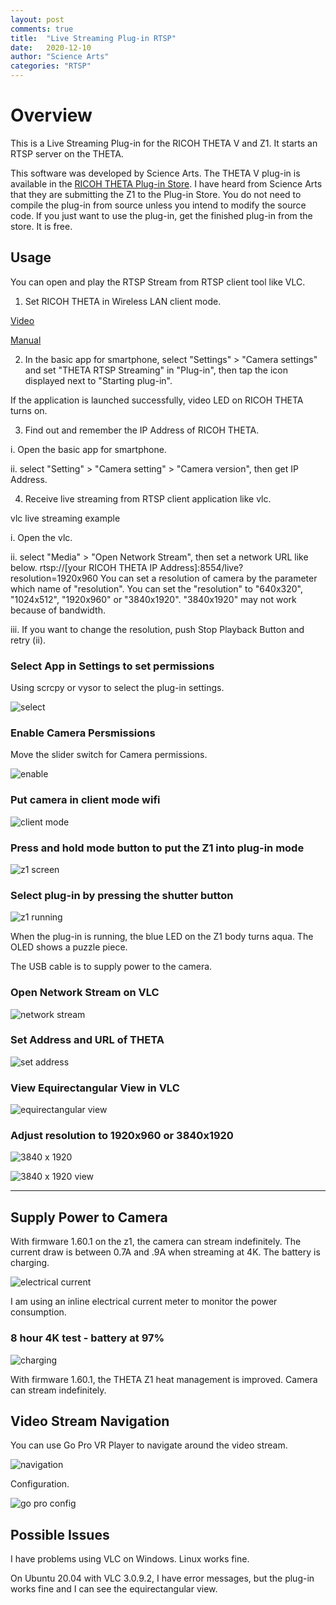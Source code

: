```yaml
---
layout: post
comments: true
title:  "Live Streaming Plug-in RTSP"
date:   2020-12-10
author: "Science Arts"
categories: "RTSP"
---
```


# Overview
This is a Live Streaming Plug-in for the RICOH THETA V and Z1.  It starts an RTSP
server on the THETA.

This software was developed by Science Arts.  The THETA V plug-in is available in the
[RICOH THETA Plug-in Store](https://pluginstore.theta360.com/plugins/com.sciencearts.rtspstreaming/).  I have heard from Science Arts that they are submitting the Z1 to the Plug-in Store.  You do not need to compile the plug-in from source unless you intend to modify the source code.   If you just want to use the plug-in, get the finished plug-in from the store.  It is free. 

## Usage

You can open and play the RTSP Stream from RTSP client tool like VLC.

1. Set RICOH THETA in Wireless LAN client mode.

[Video](https://youtu.be/tkqyBNOWWIY)

[Manual](https://theta360.com/en/support/manual/v/content/prepare/prepare_08.html)

2. In the basic app for smartphone, select "Settings" > "Camera settings" and set "THETA RTSP Streaming" in "Plug-in", then tap the icon displayed next to "Starting plug-in".

If the application is launched successfully, video LED on RICOH THETA turns on.

3. Find out and remember the IP Address of RICOH THETA.

i. Open the basic app for smartphone.

ii. select "Setting" > "Camera setting" > "Camera version", then get IP Address.


4. Receive live streaming from RTSP client application like vlc.

vlc live streaming example

i. Open the vlc.

ii. select "Media" > "Open Network Stream", then set a network URL like below.
rtsp://[your RICOH THETA IP Address]:8554/live?resolution=1920x960
You can set a resolution of camera by the parameter which name of "resolution".
You can set the "resolution" to "640x320", "1024x512", "1920x960" or "3840x1920". "3840x1920" may not work because of bandwidth.

iii. If you want to change the resolution, push Stop Playback Button and retry (ii).

### Select App in Settings to set permissions

Using scrcpy or vysor to select the plug-in settings.

![select](/blog/img/2020-12/select.png)


### Enable Camera Persmissions

Move the slider switch for Camera permissions.

![enable](/blog/img/2020-12/enable.png)

### Put camera in client mode wifi

![client mode](/blog/img/2020-12/client-mode.png)


### Press and hold mode button to put the Z1 into plug-in mode

![z1 screen](/blog/img/2020-12/z1-screen.png)

### Select plug-in by pressing the shutter button

![z1 running](/blog/img/2020-12/z1-running.png)

When the plug-in is running, the blue LED on the Z1 body turns aqua. The OLED shows a puzzle piece.

The USB cable is to supply power to the camera.

### Open Network Stream on VLC

![network stream](/blog/img/2020-12/rtsp-vlc-open.png)

### Set Address and URL of THETA

![set address](/blog/img/2020-12/rtsp-network-address.png)

### View Equirectangular View in VLC

![equirectangular view](/blog/img/2020-12/rtsp-vlc-view.png)

### Adjust resolution to 1920x960 or 3840x1920

![3840 x 1920](/blog/img/2020-12/rtsp-3840x1920.png)


![3840 x 1920 view](/blog/img/2020-12/rtsp-3840x1920-view.png)

---

## Supply Power to Camera

With firmware 1.60.1 on the z1, the camera can stream indefinitely. The current draw is between 0.7A and .9A when streaming at 4K.  The battery is charging.

![electrical current](/blog/img/2020-12/electrical-current.png)


I am using an inline electrical current meter to monitor the power consumption.

### 8 hour 4K test - battery at 97%

![charging](/blog/img/2020-12/charging.png)


With firmware 1.60.1, the THETA Z1 heat management is improved.  Camera can stream indefinitely.

## Video Stream Navigation

You can use Go Pro VR Player to navigate around the video stream. 

![navigation](/blog/img/2020-12/navigation.gif)

Configuration.

![go pro config](/blog/img/2020-12/gopro-config.png)



## Possible Issues

I have problems using VLC on Windows.  Linux works fine.

On Ubuntu 20.04 with VLC 3.0.9.2, I have error messages, but the plug-in works fine and I can see the equirectangular view.